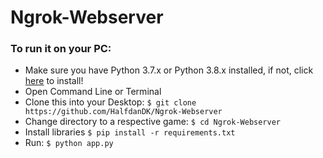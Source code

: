 # Ngrok-Webserver
### To run it on your PC:
* Make sure you have Python 3.7.x or Python 3.8.x installed, if not, click [here](https://www.python.org/downloads/) to install! 
* Open Command Line or Terminal 
* Clone this into your Desktop: `$ git clone https://github.com/HalfdanDK/Ngrok-Webserver`
* Change directory to a respective game: `$ cd Ngrok-Webserver`
* Install libraries `$ pip install -r requirements.txt`
* Run: `$ python app.py`
